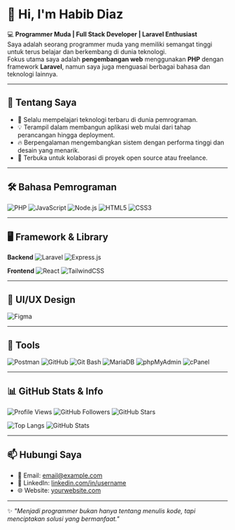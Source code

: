# 👋 Hi, I'm Habib Diaz

💻 **Programmer Muda | Full Stack Developer | Laravel Enthusiast**  
Saya adalah seorang programmer muda yang memiliki semangat tinggi untuk terus belajar dan berkembang di dunia teknologi.  
Fokus utama saya adalah **pengembangan web** menggunakan **PHP** dengan framework **Laravel**, namun saya juga menguasai berbagai bahasa dan teknologi lainnya.

---

## 🚀 Tentang Saya
- 🌱 Selalu mempelajari teknologi terbaru di dunia pemrograman.
- 💡 Terampil dalam membangun aplikasi web mulai dari tahap perancangan hingga deployment.
- 🔥 Berpengalaman mengembangkan sistem dengan performa tinggi dan desain yang menarik.
- 🤝 Terbuka untuk kolaborasi di proyek open source atau freelance.

---

## 🛠 Bahasa Pemrograman
![PHP](https://img.shields.io/badge/PHP-777BB4?style=for-the-badge&logo=php&logoColor=white)
![JavaScript](https://img.shields.io/badge/JavaScript-F7E018?style=for-the-badge&logo=javascript&logoColor=black)
![Node.js](https://img.shields.io/badge/Node.js-339933?style=for-the-badge&logo=nodedotjs&logoColor=white)
![HTML5](https://img.shields.io/badge/HTML5-E34F26?style=for-the-badge&logo=html5&logoColor=white)
![CSS3](https://img.shields.io/badge/CSS3-1572B6?style=for-the-badge&logo=css3&logoColor=white)

---

## 🖥 Framework & Library
**Backend**
![Laravel](https://img.shields.io/badge/Laravel-FF2D20?style=for-the-badge&logo=laravel&logoColor=white)
![Express.js](https://img.shields.io/badge/Express.js-000000?style=for-the-badge&logo=express&logoColor=white)

**Frontend**
![React](https://img.shields.io/badge/React-61DAFB?style=for-the-badge&logo=react&logoColor=black)
![TailwindCSS](https://img.shields.io/badge/TailwindCSS-38B2AC?style=for-the-badge&logo=tailwindcss&logoColor=white)

---

## 🎨 UI/UX Design
![Figma](https://img.shields.io/badge/Figma-F24E1E?style=for-the-badge&logo=figma&logoColor=white)

---

## 🧰 Tools
![Postman](https://img.shields.io/badge/Postman-FF6C37?style=for-the-badge&logo=postman&logoColor=white)
![GitHub](https://img.shields.io/badge/GitHub-181717?style=for-the-badge&logo=github&logoColor=white)
![Git Bash](https://img.shields.io/badge/Git%20Bash-F05032?style=for-the-badge&logo=git&logoColor=white)
![MariaDB](https://img.shields.io/badge/MariaDB-003545?style=for-the-badge&logo=mariadb&logoColor=white)
![phpMyAdmin](https://img.shields.io/badge/phpMyAdmin-6C78AF?style=for-the-badge&logo=phpmyadmin&logoColor=white)
![cPanel](https://img.shields.io/badge/cPanel-FF6C2C?style=for-the-badge&logo=cpanel&logoColor=white)

---

## 📊 GitHub Stats & Info
![Profile Views](https://komarev.com/ghpvc/?username=yourusername&style=for-the-badge)
![GitHub Followers](https://img.shields.io/github/followers/yourusername?style=for-the-badge&logo=github)
![GitHub Stars](https://img.shields.io/github/stars/yourusername?style=for-the-badge&logo=github)

![Top Langs](https://github-readme-stats.vercel.app/api/top-langs/?username=yourusername&layout=compact&theme=radical)
![GitHub Stats](https://github-readme-stats.vercel.app/api?username=yourusername&show_icons=true&theme=radical)

---

## 📫 Hubungi Saya
- 📧 Email: [email@example.com](mailto:email@example.com)
- 💼 LinkedIn: [linkedin.com/in/username](https://linkedin.com/in/username)
- 🌐 Website: [yourwebsite.com](https://yourwebsite.com)

---

✨ _"Menjadi programmer bukan hanya tentang menulis kode, tapi menciptakan solusi yang bermanfaat."_
